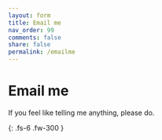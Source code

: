 ```yaml
---
layout: form
title: Email me
nav_order: 99
comments: false
share: false
permalink: /emailme
---
```


# Email me
If you feel like telling me anything, please do.

{: .fs-6 .fw-300 }
